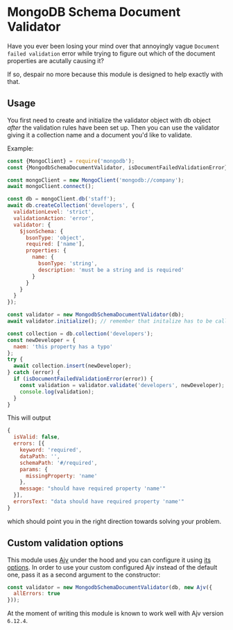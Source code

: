 # MongoDB Schema Document Validator

Have you ever been losing your mind over that annoyingly vague `Document failed validation` error
while trying to figure out which of the document properties are acutally causing it?

If so, despair no more because this module is designed to help exactly with that.

## Usage

You first need to create and initialize the validator object with db object *after* the validation rules
have been set up. Then you can use the validator giving it a collection name and a document you'd like to validate.

Example:
```js
const {MongoClient} = require('mongodb');
const {MongodbSchemaDocumentValidator, isDocumentFailedValidationError} = require('mongodb-schema-document-validator');

const mongoClient = new MongoClient('mongodb://company');
await mongoClient.connect();

const db = mongoClient.db('staff');
await db.createCollection('developers', {
  validationLevel: 'strict',
  validationAction: 'error',
  validator: {
    $jsonSchema: {
      bsonType: 'object',
      required: ['name'],
      properties: {
        name: {
          bsonType: 'string',
          description: 'must be a string and is required'
        }
      }
    }
  }
});

const validator = new MongodbSchemaDocumentValidator(db);
await validator.initialize(); // remember that initalize has to be called after the schema is attached to the collection

const collection = db.collection('developers');
const newDeveloper = {
  naem: 'this property has a typo'
};
try {
  await collection.insert(newDeveloper);
} catch (error) {
  if (isDocumentFailedValidationError(error)) {
    const validation = validator.validate('developers', newDeveloper);
    console.log(validation);
  }
}
```
This will output
```js
{
  isValid: false,
  errors: [{
    keyword: 'required',
    dataPath: '',
    schemaPath: '#/required',
    params: {
      missingProperty: 'name'
    },
    message: "should have required property 'name'"
  }],
  errorsText: "data should have required property 'name'"
}
```
which should point you in the right direction towards solving your problem.

## Custom validation options

This module uses [Ajv](https://www.npmjs.com/package/ajv) under the hood and you can configure it using
[its options](https://www.npmjs.com/package/ajv#options). In order to use your custom configured Ajv instead
of the default one, pass it as a second argument to the constructor:

```js
const validator = new MongodbSchemaDocumentValidator(db, new Ajv({
  allErrors: true
}));
```

At the moment of writing this module is known to work well with Ajv version `6.12.4`.
